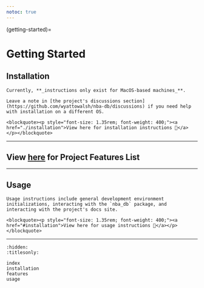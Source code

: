 ```yaml
---
notoc: true
---
```


(getting-started)=

# Getting Started <i class="fa-solid fa-flag-checkered fa-xl"></i>

## Installation

```{warning}
Currently, **_instructions only exist for MacOS-based machines_**.

Leave a note in [the project's discussions section](https://github.com/wyattowalsh/nba-db/discussions) if you need help with installation on a different OS.
```

```{raw} html
<blockquote><p style="font-size: 1.35rem; font-weight: 400;"><a href="./installation">View here for installation instructions 🔎</a></p></blockquote>
```

---

## View [here](./features) for Project Features List

---

## Usage

```{note}
Usage instructions include general development environment initializations, interacting with the `nba_db` package, and interacting with the project's docs site.
```

```{raw} html
<blockquote><p style="font-size: 1.35rem; font-weight: 400;"><a href="#installation">View here for usage instructions 📝</a></p></blockquote>
```

---

```{toctree}
:hidden:
:titlesonly:

index
installation
features
usage
```
